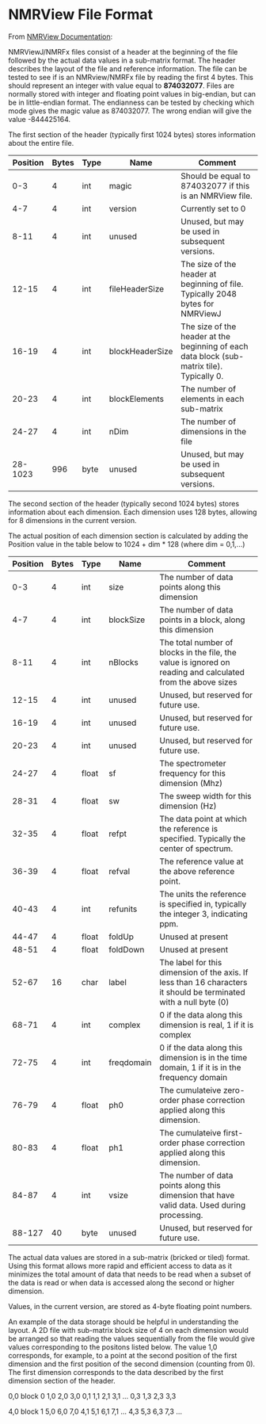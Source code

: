 # NMRView File Format

From [NMRView Documentation](http://docs.nmrfx.org/processor/files/fformat):

NMRViewJ/NMRFx files consist of a header at the beginning of the file followed by the actual data values in a sub-matrix format. The header describes the layout of the file and reference information. The file can be tested to see if is an NMRview/NMRFx file by reading the first 4 bytes.
This should represent an integer with value equal to **874032077**.
Files are normally stored with integer and floating point values in big-endian, but can be in little-endian format. The endianness can be tested by checking which mode gives the magic value as 874032077.  The wrong endian will give the value -844425164.

The first section of the header (typically first 1024 bytes) stores information about the entire file.


|Position	|Bytes	|Type	|Name			|Comment     |
| ------- | ---- | ------- | -------- | ------ |
|0-3		|4	|int	|magic			|Should be equal to 874032077 if this is an NMRView file.|
|4-7		|4	|int	|version		|Currently set to 0|
|8-11		|4	|int	|unused		|Unused, but may be used in subsequent versions.  |
|12-15		|4	|int	|fileHeaderSize	|The size of the header at beginning of file. Typically 2048 bytes for NMRViewJ |
|16-19		|4	|int	|blockHeaderSize	|The size of the header at the beginning of each data block (sub-matrix tile). Typically 0.|
|20-23		|4	|int	|blockElements		|The number of elements in each sub-matrix|
|24-27		|4	|int	|nDim			|The number of dimensions in the file |
|28-1023	|996	|byte	|unused		|Unused, but may be used in subsequent versions.|

The second section of the header (typically second 1024 bytes) stores information about each dimension. Each dimension uses 128 bytes, allowing for 8 dimensions in the current version.

The actual position of each dimension section is calculated by adding the Position value in the table below to 1024 + dim * 128 (where dim = 0,1,...)

|Position	|Bytes	|Type	|Name			|Comment    | 
| ------- | -------- | -------- | ------- | ------- |
|0-3		|4	|int	|size			|The number of data points along this dimension|
|4-7		|4	|int	|blockSize		|The number of data points in a block, along this dimension|
|8-11		|4	|int	|nBlocks		|The total number of blocks in the file, the value is ignored on reading and calculated from the above sizes|
|12-15		|4	|int	|unused		|Unused, but reserved for future use.  |
|16-19		|4	|int	|unused		|Unused, but reserved for future use.|
|20-23		|4	|int	|unused		|Unused, but reserved for future use.  |
|24-27		|4	|float	|sf			|The spectrometer frequency for this dimension (Mhz)|
|28-31		|4	|float	|sw			|The sweep width for this dimension (Hz)|
|32-35		|4	|float	|refpt			|The data point at which the reference is specified. Typically the center of spectrum.|
|36-39		|4	|float	|refval		|The reference value at the above reference point.|
|40-43		|4	|int	|refunits		|The units the reference is specified in, typically the integer 3, indicating ppm.|
|44-47		|4	|float	|foldUp		|Unused at present|
|48-51		|4	|float	|foldDown		|Unused at present|
|52-67		|16	|char	|label			|The label for this dimension of the axis. If less than 16 characters it should be terminated with a null byte (0)|
|68-71		|4	|int	|complex		|0 if the data along this dimension is real, 1 if it is complex|
|72-75		|4	|int	|freqdomain		|0 if the data along this dimension is in the time domain, 1 if it is in the frequency domain|
|76-79		|4	|float	|ph0			|The cumulateive zero-order phase correction applied along this dimension.|
|80-83		|4	|float	|ph1			|The cumulateive first-order phase correction applied along this dimension.|
|84-87		|4	|int	|vsize			|The number of data points along this dimension that have valid data. Used during processing.|
|88-127		|40	|byte	|unused		|Unused, but reserved for future use.|

The actual data values are stored in a sub-matrix (bricked or tiled) format. Using this format allows more rapid and efficient access to data as it minimizes the total amount of data that needs to be read when a subset of the data is read or when data is accessed along the second or higher dimension.

Values, in the current version, are stored as 4-byte floating point numbers.

An example of the data storage should be helpful in understanding the layout. A 2D file with sub-matrix block size of 4 on each dimension would be arranged so that reading the values sequentially from the file would give values corresponding to the positons listed below. The value 1,0 corresponds, for example, to a point at the second position of the first dimension and the first position of the second dimension (counting from 0). The first dimension corresponds to the data described by the first dimension section of the header.


 0,0  block 0
 1,0
 2,0
 3,0
 0,1
 1,1
 2,1
 3,1
 ...
 0,3
 1,3
 2,3
 3,3 

 4,0  block 1
 5,0
 6,0
 7,0
 4,1
 5,1
 6,1
 7,1
 ...
 4,3
 5,3
 6,3
 7,3
 ...

